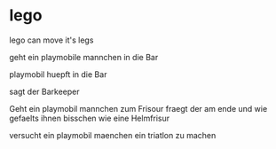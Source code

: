# lego
lego can move it's legs

geht ein playmobile mannchen in die Bar

playmobil huepft in die Bar

sagt der Barkeeper

Geht ein playmobil mannchen zum Frisour
fraegt der am ende
und wie gefaelts ihnen
bisschen wie eine Helmfrisur

versucht ein playmobil maenchen ein triatlon zu machen
